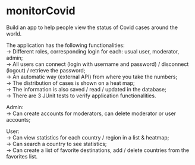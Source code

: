 # monitorCovid

Build an app to help people view the status of Covid cases around the world.                                                                                      
                                                                                      
 The application has the following functionalities:                                                                                      
 -> Different roles, corresponding login for each: usual user, moderator, admin;                                                                                      
 -> All users can connect (login with username and password) / disconnect (logout) / retrieve the password;                                                                         
 -> An automatic way (external API) from where you take the numbers;                                                                                      
 -> The distribution of cases is shown on a heat map;                                                                                      
 -> The information is also saved / read / updated in the database;                                                                                      
 -> There are 3 JUnit tests to verify application functionalities.                                                                                      
                                                                                       
 Admin:                                                                                      
 -> Can create accounts for moderators, can delete moderator or user accounts;                                                                                      
                                                                                       
 User:                                                                                      
 -> Can view statistics for each country / region in a list & heatmap;                                                                                      
 -> Can search a country to see statistics;                                                                                      
 -> Can create a list of favorite destinations, add / delete countries from the favorites list.                                                                                     
